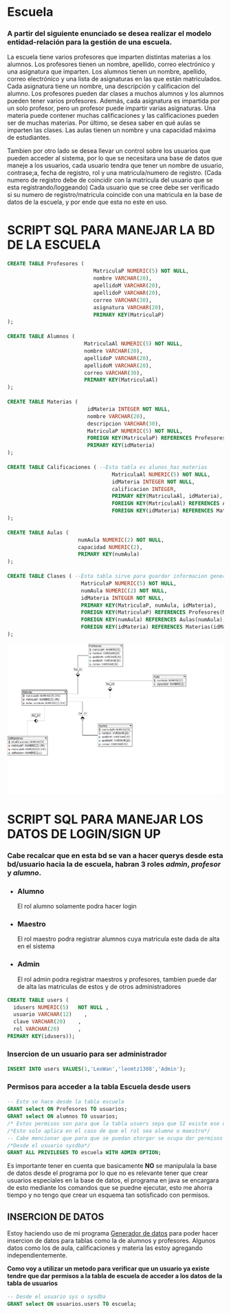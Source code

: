 # Escuela
### A partir del siguiente enunciado se desea realizar el modelo entidad-relación para la gestión de una escuela.
 La escuela tiene varios profesores que imparten distintas materias a los alumnos.
 Los profesores tienen un nombre, apellido, correo electrónico y una asignatura que imparten.
 Los alumnos tienen un nombre, apellido, correo electrónico y una lista de asignaturas en las que están matriculados.
 Cada asignatura tiene un nombre, una descripción y calificacion del alumno. Los profesores pueden dar clases a muchos alumnos y los alumnos pueden tener varios profesores.
 Además, cada asignatura es impartida por un solo profesor, pero un profesor puede impartir varias asignaturas.
 Una materia puede contener muchas calificaciones y las calificaciones pueden ser de muchas materias.
 Por último, se desea saber en qué aulas se imparten las clases. Las aulas tienen un nombre y una capacidad máxima de estudiantes.
 
Tambien por otro lado se desea llevar un control sobre los usuarios que pueden acceder al sistema, por lo que se necesitara una base de datos
que maneje a los usuarios, cada usuario tendra que tener un nombre de usuario, contrase;a, fecha de registro, rol y una matricula/numero de registro.
(Cada numero de registro debe de coincidir con la matricula del usuario que se esta registrando/loggeando)
Cada usuario que se cree debe ser verificado si su numero de registro/matricula coincide con una matricula en la base de datos de la escuela, y por ende que esta
no este en uso.

# SCRIPT SQL PARA MANEJAR LA BD DE LA ESCUELA

```sql
CREATE TABLE Profesores (
                            MatriculaP NUMERIC(5) NOT NULL,
                            nombre VARCHAR(20),
                            apellidoM VARCHAR(20),
                            apellidoP VARCHAR(20),
                            correo VARCHAR(30),
                            asignatura VARCHAR(20),
                            PRIMARY KEY(MatriculaP)
);

CREATE TABLE Alumnos (
                         MatriculaAl NUMERIC(5) NOT NULL,
                         nombre VARCHAR(20),
                         apellidoP VARCHAR(20),
                         apellidoM VARCHAR(20),
                         correo VARCHAR(30),
                         PRIMARY KEY(MatriculaAl)
);

CREATE TABLE Materias (
                          idMateria INTEGER NOT NULL,
                          nombre VARCHAR(20),
                          descripcion VARCHAR(30),
                          MatriculaP NUMERIC(5) NOT NULL,
                          FOREIGN KEY(MatriculaP) REFERENCES Profesores(MatriculaP),
                          PRIMARY KEY(idMateria)
);

CREATE TABLE Calificaciones ( --Esta tabla es alunos_has_materias
                                  MatriculaAl NUMERIC(5) NOT NULL,
                                  idMateria INTEGER NOT NULL,
                                  calificacion INTEGER,
                                  PRIMARY KEY(MatriculaAl, idMateria),
                                  FOREIGN KEY(MatriculaAl) REFERENCES Alumnos(MatriculaAl),
                                  FOREIGN KEY(idMateria) REFERENCES Materias(idMateria)
);

CREATE TABLE Aulas (
                       numAula NUMERIC(2) NOT NULL,
                       capacidad NUMERIC(2),
                       PRIMARY KEY(numAula)
);

CREATE TABLE Clases ( --Esta tabla sirve para guardar informacion generar de las clases
                        MatriculaP NUMERIC(5) NOT NULL,
                        numAula NUMERIC(2) NOT NULL,
                        idMateria INTEGER NOT NULL,
                        PRIMARY KEY(MatriculaP, numAula, idMateria),
                        FOREIGN KEY(MatriculaP) REFERENCES Profesores(MatriculaP),
                        FOREIGN KEY(numAula) REFERENCES Aulas(numAula),
                        FOREIGN KEY(idMateria) REFERENCES Materias(idMateria)
);

```

![image](school.png)

# SCRIPT SQL PARA MANEJAR LOS DATOS DE LOGIN/SIGN UP
### Cabe recalcar que en esta bd se van a hacer querys desde esta bd/usuario hacia la de escuela, habran 3 roles *admin*, *profesor* y *alumno*.
- ### Alumno
  El rol alumno solamente podra hacer login
- ### Maestro
  El rol maestro podra registrar alumnos cuya matricula este dada de alta en el sistema
- ### Admin
  El rol admin podra registrar maestros y profesores, tambien puede dar de alta las matriculas de estos y de otros administradores

```SQL
CREATE TABLE users (
  idusers NUMERIC(5)   NOT NULL ,
  usuario VARCHAR(12)    ,
  clave VARCHAR(20)    ,
  rol VARCHAR(20)      ,
PRIMARY KEY(idusers));
```

### Insercion de un usuario para ser administrador
```SQL
INSERT INTO users VALUES(1,'LeoWan','leomtz1308','Admin');
```
### Permisos para acceder a la tabla Escuela desde users
```SQL
-- Esto se hace desde la tabla escuela
GRANT select ON Profesores TO usuarios;
GRANT select ON alumnos TO usuarios;
/* Estos permisos son para que la tabla usuers sepa que SI existe ese usuario basado en una matricula*/
/*Esto solo aplica en el caso de que el rol sea alumno o maestro*/
-- Cabe mencionar que para que se puedan otorgar se ocupa dar permisos a la tabla escuela
/*Desde el usuario sysdba*/
GRANT ALL PRIVILEGES TO escuela WITH ADMIN OPTION;
```
Es importante tener en cuenta que basicamente <b>NO</b> se manipulala la base de datos desde el programa por lo que no es relevante tener que crear usuarios especiales
en la base de datos, el programa en java se encargara de esto mediante los comandos que se puedne ejecutar, esto me ahorra tiempo y no tengo que crear un esquema tan sotisficado con permisos.

## INSERCION DE DATOS
Estoy haciendo uso de mi programa [Generador de datos](https://github.com/NexWan/Generador-de-datos) para poder hacer insercion de datos para tablas como la de alumnos y profesores.
Algunos datos como los de aula, calificaciones y materia las estoy agregando independientemente.

<b>Como voy a utilizar un metodo para verificar que un usuario ya existe tendre que dar permisos a la tabla de escuela de acceder a los datos de la tabla de usuarios</b>
```SQL
-- Desde el usuario sys o sysdba
GRANT select ON usuarios.users TO escuela;
```





